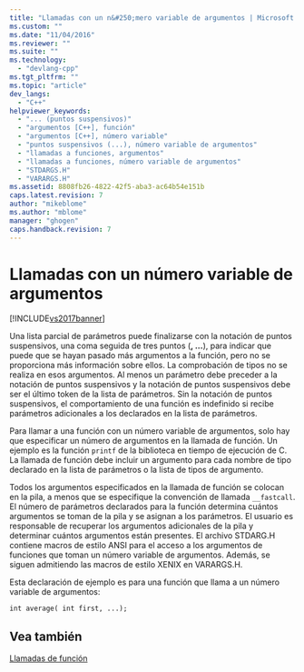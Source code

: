 ```yaml
---
title: "Llamadas con un n&#250;mero variable de argumentos | Microsoft Docs"
ms.custom: ""
ms.date: "11/04/2016"
ms.reviewer: ""
ms.suite: ""
ms.technology: 
  - "devlang-cpp"
ms.tgt_pltfrm: ""
ms.topic: "article"
dev_langs: 
  - "C++"
helpviewer_keywords: 
  - "... (puntos suspensivos)"
  - "argumentos [C++], función"
  - "argumentos [C++], número variable"
  - "puntos suspensivos (...), número variable de argumentos"
  - "llamadas a funciones, argumentos"
  - "llamadas a funciones, número variable de argumentos"
  - "STDARGS.H"
  - "VARARGS.H"
ms.assetid: 8808fb26-4822-42f5-aba3-ac64b54e151b
caps.latest.revision: 7
author: "mikeblome"
ms.author: "mblome"
manager: "ghogen"
caps.handback.revision: 7
---
```

# Llamadas con un n&#250;mero variable de argumentos
[!INCLUDE[vs2017banner](../assembler/inline/includes/vs2017banner.md)]

Una lista parcial de parámetros puede finalizarse con la notación de puntos suspensivos, una coma seguida de tres puntos \(**, ...**\), para indicar que puede que se hayan pasado más argumentos a la función, pero no se proporciona más información sobre ellos.  La comprobación de tipos no se realiza en esos argumentos.  Al menos un parámetro debe preceder a la notación de puntos suspensivos y la notación de puntos suspensivos debe ser el último token de la lista de parámetros.  Sin la notación de puntos suspensivos, el comportamiento de una función es indefinido si recibe parámetros adicionales a los declarados en la lista de parámetros.  
  
 Para llamar a una función con un número variable de argumentos, solo hay que especificar un número de argumentos en la llamada de función.  Un ejemplo es la función `printf` de la biblioteca en tiempo de ejecución de C.  La llamada de función debe incluir un argumento para cada nombre de tipo declarado en la lista de parámetros o la lista de tipos de argumento.  
  
 Todos los argumentos especificados en la llamada de función se colocan en la pila, a menos que se especifique la convención de llamada `__fastcall`.  El número de parámetros declarados para la función determina cuántos argumentos se toman de la pila y se asignan a los parámetros.  El usuario es responsable de recuperar los argumentos adicionales de la pila y determinar cuántos argumentos están presentes.  El archivo STDARG.H contiene macros de estilo ANSI para el acceso a los argumentos de funciones que toman un número variable de argumentos.  Además, se siguen admitiendo las macros de estilo XENIX en VARARGS.H.  
  
 Esta declaración de ejemplo es para una función que llama a un número variable de argumentos:  
  
```  
int average( int first, ...);  
```  
  
## Vea también  
 [Llamadas de función](../c-language/function-calls.md)